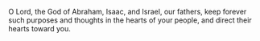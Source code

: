 O Lord, the God of Abraham, Isaac, and Israel, our fathers, keep forever such purposes and thoughts in the hearts of your people, and direct their hearts toward you.
